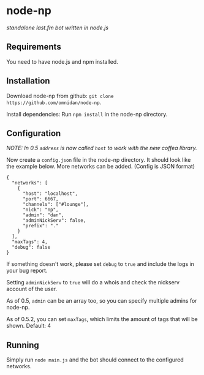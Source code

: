 node-np
=======

_standalone last.fm bot written in node.js_


Requirements
------------

You need to have node.js and npm installed.


Installation
------------

Download node-np from github: `git clone https://github.com/omnidan/node-np`.

Install dependencies: Run `npm install` in the node-np directory.


Configuration
-------------

_NOTE: In 0.5 `address` is now called `host` to work with the new coffea library._

Now create a `config.json` file in the node-np directory. It should look like
the example below. More networks can be added. (Config is JSON format)
```
{
  "networks": [
    {
      "host": "localhost",
      "port": 6667,
      "channels": ["#lounge"],
      "nick": "np",
      "admin": "dan",
      "adminNickServ": false,
      "prefix": "."
    }
  ],
  "maxTags": 4,
  "debug": false
}
```

If something doesn't work, please set `debug` to `true` and include the logs in your bug report.

Setting `adminNickServ` to `true` will do a whois and check the nickserv account of the user.

As of 0.5, `admin` can be an array too, so you can specify multiple admins for node-np.

As of 0.5.2, you can set `maxTags`, which limits the amount of tags that will be shown. Default: 4


Running
-------

Simply run `node main.js` and the bot should connect to the configured networks.
